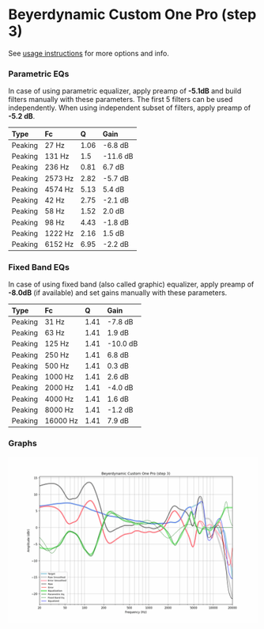 # Beyerdynamic Custom One Pro (step 3)
See [usage instructions](https://github.com/jaakkopasanen/AutoEq#usage) for more options and info.

### Parametric EQs
In case of using parametric equalizer, apply preamp of **-5.1dB** and build filters manually
with these parameters. The first 5 filters can be used independently.
When using independent subset of filters, apply preamp of **-5.2 dB**.

| Type    | Fc      |    Q | Gain     |
|:--------|:--------|:-----|:---------|
| Peaking | 27 Hz   | 1.06 | -6.8 dB  |
| Peaking | 131 Hz  | 1.5  | -11.6 dB |
| Peaking | 236 Hz  | 0.81 | 6.7 dB   |
| Peaking | 2573 Hz | 2.82 | -5.7 dB  |
| Peaking | 4574 Hz | 5.13 | 5.4 dB   |
| Peaking | 42 Hz   | 2.75 | -2.1 dB  |
| Peaking | 58 Hz   | 1.52 | 2.0 dB   |
| Peaking | 98 Hz   | 4.43 | -1.8 dB  |
| Peaking | 1222 Hz | 2.16 | 1.5 dB   |
| Peaking | 6152 Hz | 6.95 | -2.2 dB  |

### Fixed Band EQs
In case of using fixed band (also called graphic) equalizer, apply preamp of **-8.0dB**
(if available) and set gains manually with these parameters.

| Type    | Fc       |    Q | Gain     |
|:--------|:---------|:-----|:---------|
| Peaking | 31 Hz    | 1.41 | -7.8 dB  |
| Peaking | 63 Hz    | 1.41 | 1.9 dB   |
| Peaking | 125 Hz   | 1.41 | -10.0 dB |
| Peaking | 250 Hz   | 1.41 | 6.8 dB   |
| Peaking | 500 Hz   | 1.41 | 0.3 dB   |
| Peaking | 1000 Hz  | 1.41 | 2.6 dB   |
| Peaking | 2000 Hz  | 1.41 | -4.0 dB  |
| Peaking | 4000 Hz  | 1.41 | 1.6 dB   |
| Peaking | 8000 Hz  | 1.41 | -1.2 dB  |
| Peaking | 16000 Hz | 1.41 | 7.9 dB   |

### Graphs
![](./Beyerdynamic%20Custom%20One%20Pro%20(step%203).png)